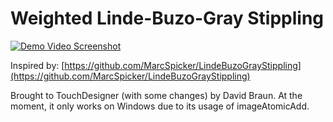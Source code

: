 # Weighted Linde-Buzo-Gray Stippling

[![Demo Video Screenshot](https://img.youtube.com/vi/QoRlam0XAiU/0.jpg)](https://www.youtube.com/watch?v=QoRlam0XAiU "Weighted Voronoi Stippling in TouchDesigner")

Inspired by: [https://github.com/MarcSpicker/LindeBuzoGrayStippling](https://github.com/MarcSpicker/LindeBuzoGrayStippling)

Brought to TouchDesigner (with some changes) by David Braun. At the moment, it only works on Windows due to its usage of imageAtomicAdd.